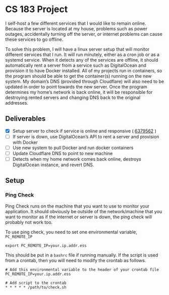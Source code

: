 # CS 183 Project

I self-host a few different services that I would like to remain online. Because the server is located at my house, problems such as power outages, accidentally turning off the server, or internet problems can cause these services to go offline.

To solve this problem, I will have a linux server setup that will monitor different services that I run. It will run minutely, either as a cron job or as a systemd service. When it detects any of the services are offline, it should automatically rent a server from a service such as DigitalOcean and provision it to have Docker installed. All of my projects run in containers, so the program should be able to get the container(s) running on the new system. My domain’s DNS (provided through Cloudflare) will also need to be updated in order to point towards the new server. Once the program determines my home’s network is back online, it will be responsible for destroying rented servers and changing DNS back to the original addresses.

## Deliverables

- [X] Setup server to check if service is online and responsive ( [6379562](https://github.com/emwjacobson/cs183_project/commit/6379562760bc9843d03b139e29d8e0c03323de7f) )
- [ ] If server is down, use DigitalOcean’s API to rent a server and provision with Docker
- [ ] Use new system to pull Docker and run docker containers
- [ ] Update Cloudflare DNS to point to new machine
- [ ] Detects when my home network comes back online, destroys DigitalOcean instance, and revert DNS.

## Setup

### Ping Check

Ping Check runs on the machine that you want to use to monitor your application. It should obviously be outside of the network/machine that you want to monitor as if the internet or server is down, the ping check will probably not work too.

To use ping check, you need to set one environmental variable, `PC_REMOTE_IP`

`export PC_REMOTE_IP=your.ip.addr.ess`

This should be put in a `bashrc` file if running manually. If the script is used from a crontab, then you will need to modify the crontab as follows.

```
# Add this environmental variable to the header of your crontab file
PC_REMOTE_IP=your.ip.addr.ess

# Add script to the crontab
* * * * * /path/to/check.sh
```


